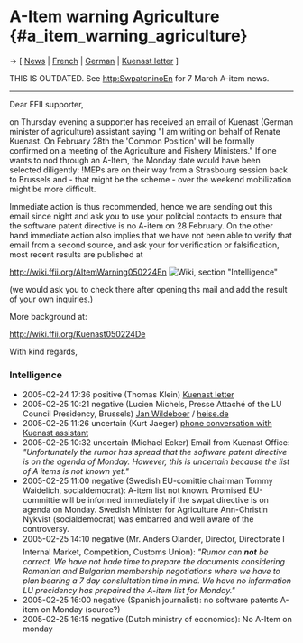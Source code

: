 # A-Item warning Agriculture {#a_item_warning_agriculture}

-\> \[ [ News](SwpatcninoEn "wikilink") \| [
French](AItemWarning050224Fr "wikilink") \| [
German](AItemWarning050224De "wikilink") \| [ Kuenast
letter](AItemWarning050224MailEn "wikilink") \]

THIS IS OUTDATED. See <http:SwpatcninoEn> for 7 March A-item news.

------------------------------------------------------------------------

Dear FFII supporter,

on Thursday evening a supporter has received an email of Kuenast (German
minister of agriculture) assistant saying \"I am writing on behalf of
Renate Kuenast. On February 28th the \'Common Position\' will be
formally confirmed on a meeting of the Agriculture and Fishery
Ministers.\" If one wants to nod through an A-Item, the Monday date
would have been selected diligently: !MEPs are on their way from a
Strasbourg session back to Brussels and - that might be the scheme -
over the weekend mobilization might be more difficult.

Immediate action is thus recommended, hence we are sending out this
email since night and ask you to use your politcial contacts to ensure
that the software patent directive is no A-item on 28 February. On the
other hand immediate action also implies that we have not been able to
verify that email from a second source, and ask your for verification or
falsification, most recent results are published at

<http://wiki.ffii.org/AItemWarning050224En> ![Wiki, section
\"Intelligence\"](this "wikilink")

(we would ask you to check there after opening ths mail and add the
result of your own inquiries.)

More background at:

<http://wiki.ffii.org/Kuenast050224De>

With kind regards,

### Intelligence

-   2005-02-24 17:36 positive (Thomas Klein) [ Kuenast
    letter](AItemWarning050224MailEn "wikilink")
-   2005-02-25 10:21 negative (Lucien Michels, Presse Attaché of the LU
    Council Presidency, Brussels) [Jan
    Wildeboer](http://lists.ffii.org/mailman/private/bxl/2005-February/011192.html "wikilink")
    /
    [heise.de](http://www.heise.de/newsticker/meldung/56805 "wikilink")
-   2005-02-25 11:26 uncertain (Kurt Jaeger) [phone conversation with
    Kuenast
    assistant](http://lists.ffii.org/mailman/private/bxl/2005-February/011193.html "wikilink")
-   2005-02-25 10:32 uncertain (Michael Ecker) Email from Kuenast
    Office: *\"Unfortunately the rumor has spread that the software
    patent directive is on the agenda of Monday. However, this is
    uncertain because the list of A items is not known yet.\"*
-   2005-02-25 11:00 negative (Swedish EU-comittie chairman Tommy
    Waidelich, socialdemocrat): A-item list not known. Promised
    EU-committie will be informed immediately if the swpat directive is
    on agenda on Monday. Swedish Minister for Agriculture Ann-Christin
    Nykvist (socialdemocrat) was embarred and well aware of the
    controversy.
-   2005-02-25 14:10 negative (Mr. Anders Olander, Director, Directorate
    I  Internal Market, Competition, Customs Union): *\"Rumor can
    **not** be correct. We have not hade time to prepare the documents
    considering Romanian and Bulgarian membership negotiations where we
    have to plan bearing a 7 day conslultation time in mind. We have no
    information LU precidency has prepaired the A-item list for
    Monday.\"*
-   2005-02-25 16:00 negative (Spanish journalist): no software patents
    A-item on Monday (source?)
-   2005-02-25 16:15 negative (Dutch ministry of economics): No A-Item
    on monday
